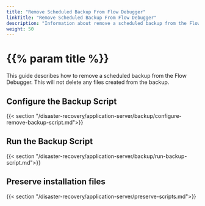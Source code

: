 ```yaml
---
title: "Remove Scheduled Backup From Flow Debugger"
linkTitle: "Remove Scheduled Backup From Flow Debugger"
description: "Information about remove a scheduled backup from the Flow Debugger."
weight: 50
---
```


# {{% param title %}}

This guide describes how to remove a scheduled backup from the Flow Debugger. This will not delete any files created from the backup.

## Configure the Backup Script

{{< section "/disaster-recovery/application-server/backup/configure-remove-backup-script.md">}}

## Run the Backup Script

{{< section "/disaster-recovery/application-server/backup/run-backup-script.md">}}

## Preserve installation files

{{< section "/disaster-recovery/application-server/preserve-scripts.md">}}
